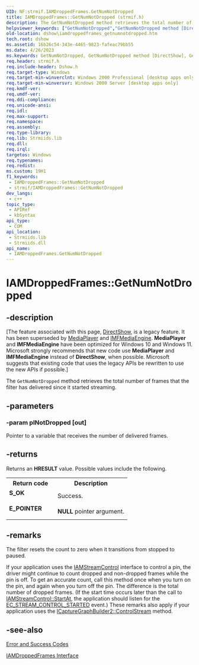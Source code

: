 ```yaml
---
UID: NF:strmif.IAMDroppedFrames.GetNumNotDropped
title: IAMDroppedFrames::GetNumNotDropped (strmif.h)
description: The GetNumNotDropped method retrieves the total number of frames that the filter has delivered since it started streaming.
helpviewer_keywords: ["GetNumNotDropped","GetNumNotDropped method [DirectShow]","GetNumNotDropped method [DirectShow]","IAMDroppedFrames interface","IAMDroppedFrames interface [DirectShow]","GetNumNotDropped method","IAMDroppedFrames.GetNumNotDropped","IAMDroppedFrames::GetNumNotDropped","IAMDroppedFramesGetNumNotDropped","dshow.iamdroppedframes_getnumnotdropped","strmif/IAMDroppedFrames::GetNumNotDropped"]
old-location: dshow\iamdroppedframes_getnumnotdropped.htm
tech.root: dshow
ms.assetid: 16b26c54-343e-4465-9823-fafeac79bb55
ms.date: 4/26/2023
ms.keywords: GetNumNotDropped, GetNumNotDropped method [DirectShow], GetNumNotDropped method [DirectShow],IAMDroppedFrames interface, IAMDroppedFrames interface [DirectShow],GetNumNotDropped method, IAMDroppedFrames.GetNumNotDropped, IAMDroppedFrames::GetNumNotDropped, IAMDroppedFramesGetNumNotDropped, dshow.iamdroppedframes_getnumnotdropped, strmif/IAMDroppedFrames::GetNumNotDropped
req.header: strmif.h
req.include-header: Dshow.h
req.target-type: Windows
req.target-min-winverclnt: Windows 2000 Professional [desktop apps only]
req.target-min-winversvr: Windows 2000 Server [desktop apps only]
req.kmdf-ver: 
req.umdf-ver: 
req.ddi-compliance: 
req.unicode-ansi: 
req.idl: 
req.max-support: 
req.namespace: 
req.assembly: 
req.type-library: 
req.lib: Strmiids.lib
req.dll: 
req.irql: 
targetos: Windows
req.typenames: 
req.redist: 
ms.custom: 19H1
f1_keywords:
 - IAMDroppedFrames::GetNumNotDropped
 - strmif/IAMDroppedFrames::GetNumNotDropped
dev_langs:
 - c++
topic_type:
 - APIRef
 - kbSyntax
api_type:
 - COM
api_location:
 - Strmiids.lib
 - Strmiids.dll
api_name:
 - IAMDroppedFrames.GetNumNotDropped
---
```


# IAMDroppedFrames::GetNumNotDropped


## -description

\[The feature associated with this page, [DirectShow](/windows/win32/directshow/directshow), is a legacy feature. It has been superseded by [MediaPlayer](/uwp/api/Windows.Media.Playback.MediaPlayer) and [IMFMediaEngine](/windows/win32/api/mfmediaengine/nn-mfmediaengine-imfmediaengine). **MediaPlayer** and **IMFMediaEngine** have been optimized for Windows 10 and Windows 11. Microsoft strongly recommends that new code use **MediaPlayer** and **IMFMediaEngine** instead of **DirectShow**, when possible. Microsoft suggests that existing code that uses the legacy APIs be rewritten to use the new APIs if possible.\]

The <code>GetNumNotDropped</code> method retrieves the total number of frames that the filter has delivered since it started streaming.

## -parameters

### -param plNotDropped [out]

Pointer to a variable that receives the number of delivered frames.

## -returns

Returns an <b>HRESULT</b> value. Possible values include the following.

<table>
<tr>
<th>Return code</th>
<th>Description</th>
</tr>
<tr>
<td width="40%">
<dl>
<dt><b>S_OK</b></dt>
</dl>
</td>
<td width="60%">
Success.

</td>
</tr>
<tr>
<td width="40%">
<dl>
<dt><b>E_POINTER</b></dt>
</dl>
</td>
<td width="60%">
<b>NULL</b> pointer argument.

</td>
</tr>
</table>

## -remarks

The filter resets the count to zero when it transitions from stopped to paused.

If your application uses the <a href="/windows/desktop/api/strmif/nn-strmif-iamstreamcontrol">IAMStreamControl</a> interface to control a pin, the driver might continue to count dropped and non-dropped frames while the pin is off. To get an accurate count, call this method once when you turn on the pin, and again when you turn off the pin. The difference is the total number of dropped frames. (If the start time occurs later than the call to <a href="/windows/desktop/api/strmif/nf-strmif-iamstreamcontrol-startat">IAMStreamControl::StartAt</a>, the application should listen for the <a href="/windows/desktop/DirectShow/ec-stream-control-started">EC_STREAM_CONTROL_STARTED</a> event.) These remarks also apply if your application uses the <a href="/windows/desktop/api/strmif/nf-strmif-icapturegraphbuilder2-controlstream">ICaptureGraphBuilder2::ControlStream</a> method.

## -see-also

<a href="/windows/desktop/DirectShow/error-and-success-codes">Error and Success Codes</a>



<a href="/windows/desktop/api/strmif/nn-strmif-iamdroppedframes">IAMDroppedFrames Interface</a>